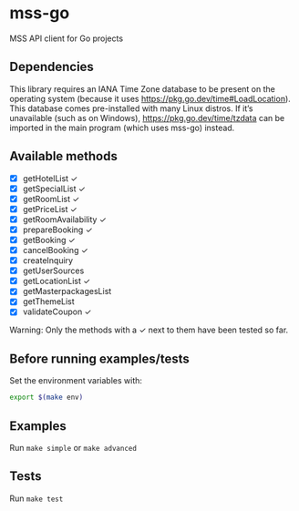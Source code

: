 # mss-go

MSS API client for Go projects

## Dependencies

This library requires an IANA Time Zone database to be present on the operating system (because it uses https://pkg.go.dev/time#LoadLocation). This database comes pre-installed with many Linux distros. If it’s unavailable (such as on Windows), https://pkg.go.dev/time/tzdata can be imported in the main program (which uses mss-go) instead.

## Available methods

- [x] getHotelList ✓
- [x] getSpecialList ✓
- [x] getRoomList ✓
- [x] getPriceList ✓
- [x] getRoomAvailability ✓
- [x] prepareBooking ✓
- [x] getBooking ✓
- [x] cancelBooking ✓
- [x] createInquiry
- [x] getUserSources
- [x] getLocationList ✓
- [x] getMasterpackagesList
- [x] getThemeList
- [x] validateCoupon ✓

Warning: Only the methods with a ✓ next to them have been tested so far.

## Before running examples/tests

Set the environment variables with:

```Bash
export $(make env)
```

## Examples

Run `make simple` or `make advanced`

## Tests

Run `make test`
